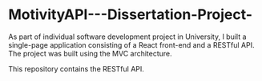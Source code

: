 # MotivityAPI---Dissertation-Project-

As part of individual software development project in University, I built a single-page application 
consisting of a React front-end and a RESTful API. The project was built using the MVC architecture. 

This repository contains the RESTful API.

